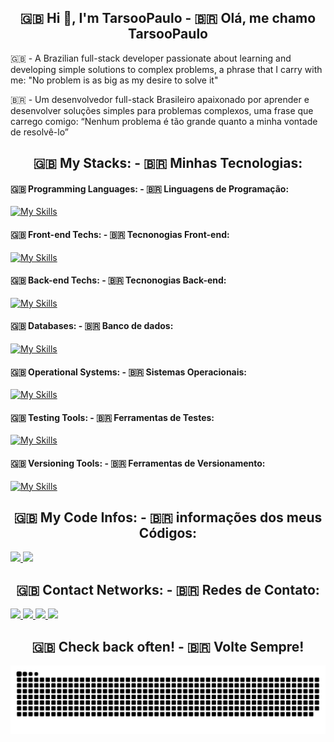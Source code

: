 <h2 align="center">🇬🇧 Hi 👋, I'm TarsooPaulo - 🇧🇷 Olá, me chamo TarsooPaulo</h2>

<p>
  🇬🇧 - A Brazilian full-stack developer passionate about learning and developing simple solutions to complex problems, 
  a phrase that I carry with me: "No problem is as big as my desire to solve it"

  🇧🇷 - Um desenvolvedor full-stack Brasileiro apaixonado por aprender e desenvolver soluções simples para problemas complexos, 
  uma frase que carrego comigo: “Nenhum problema é tão grande quanto a minha vontade de resolvê-lo”
</p>

<h2 align="center">🇬🇧 My Stacks: - 🇧🇷 Minhas Tecnologias:</h2>

<h4>
  🇬🇧 Programming Languages: - 🇧🇷 Linguagens de Programação:
</h4>

[![My Skills](https://skillicons.dev/icons?i=python,js,ts,java,bash&theme=dark)](https://skillicons.dev)

<h4> 
  🇬🇧 Front-end Techs: - 🇧🇷 Tecnonogias Front-end:
</h4>

[![My Skills](https://skillicons.dev/icons?i=html,css,react,styledcomponents,next,django,babel,webpack&theme=dark)](https://skillicons.dev)

<h4> 
  🇬🇧 Back-end Techs: - 🇧🇷 Tecnonogias Back-end:
</h4>

[![My Skills](https://skillicons.dev/icons?i=nodejs,express,sequelize&theme=dark)](https://skillicons.dev)

<h4> 
  🇬🇧 Databases: - 🇧🇷 Banco de dados:
</h4>

[![My Skills](https://skillicons.dev/icons?i=sqlite,mongodb,postgres&theme=dark)](https://skillicons.dev)

<h4> 
  🇬🇧 Operational Systems: - 🇧🇷 Sistemas Operacionais:
</h4>

[![My Skills](https://skillicons.dev/icons?i=windows,linux,debian,redhat&theme=dark)](https://skillicons.dev)

<h4> 
  🇬🇧 Testing Tools: - 🇧🇷 Ferramentas de Testes:
</h4>

[![My Skills](https://skillicons.dev/icons?i=jest&theme=dark)](https://skillicons.dev)

<h4> 
  🇬🇧 Versioning Tools: - 🇧🇷 Ferramentas de Versionamento:
</h4>

[![My Skills](https://skillicons.dev/icons?i=git,github&theme=dark)](https://skillicons.dev)

          
<h2 align="center"> 
  🇬🇧 My Code Infos: - 🇧🇷 informações dos meus Códigos:
</h2>          

<a href="https://beacons.ai/Tarsoo_Paulo" target="_blank">
  <img height="180em" src="https://github-readme-stats.vercel.app/api?username=TarsooPaulo&show_icons=true&theme=blue-green" />
  <img height="180em" src="https://github-readme-stats.vercel.app/api/top-langs/?username=TarsooPaulo&layout=compact" />
</a>

<h2 align="center"> 
  🇬🇧 Contact Networks: - 🇧🇷 Redes de Contato:
</h2> 

<a href="https://www.linkedin.com/in/tarsoo-paulo/" target="blank"> 
  <img src="https://img.shields.io/badge/linkedin-%230077B5.svg?style=for-the-badge&logo=linkedin&logoColor=white">
</a>

<a href="https://www.instagram.com/tarsoo_paulo/" target="blank">
  <img src="https://img.shields.io/badge/Instagram-E4405F?style=for-the-badge&logo=instagram&logoColor=white">
</a>

<a href="https://x.com/Tarsoo_Paulo">
  <img src="https://img.shields.io/badge/Twitter-1DA1F2?style=for-the-badge&logo=twitter&logoColor=white">
</a>

<a href="mailto:paulodetarse333@gmail.com?subject=Interesse em seu perfil&body=Após revisar o seu perfil, gostaria de expressar meu interesse em estabelecer uma conversa. Seria possível entrarmos em contato no momento que lhe for mais conveniente?">
  <img src="https://img.shields.io/badge/Gmail-D14836?style=for-the-badge&logo=gmail&logoColor=white">
</a>

<h2 align="center"> 
  🇬🇧 Check back often! - 🇧🇷 Volte Sempre!
</h2> 

<picture>
  <source
    media="(prefers-color-scheme: dark)"
    srcset="https://github.com/TarsooPaulo/TarsooPaulo/blob/output/dist/github-contribution-grid-snake-dark.svg"
  />
  <source
    media="(prefers-color-scheme: light)"
    srcset="https://github.com/TarsooPaulo/TarsooPaulo/blob/output/dist/github-contribution-grid-snake.gif"
  />
  <img
    alt="github contribution grid snake animation"
    src="https://github.com/TarsooPaulo/TarsooPaulo/blob/output/dist/github-contribution-grid-snake.svg"
  />
</picture>


<!--
**TarsooPaulo/TarsooPaulo** is a ✨ _special_ ✨ repository because its `README.md` (this file) appears on your GitHub profile.

Here are some ideas to get you started:

- 🔭 I’m currently working on ...

- 👯 I’m looking to collaborate on ...
- 🤔 I’m looking for help with ...
- 💬 Ask me about ...
- 📫 How to reach me: ...
- 😄 Pronouns: He/Him
- ⚡ Fun fact: ...
--> 
